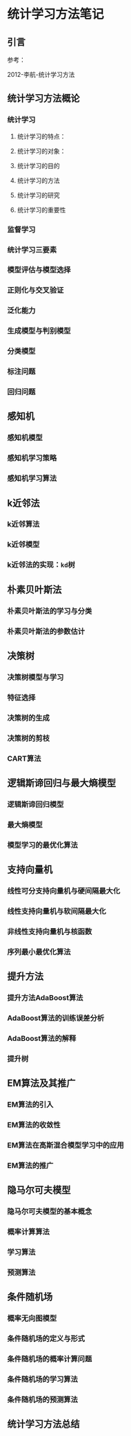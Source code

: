 # 统计学习方法笔记

## 引言

参考：

2012-李航-统计学习方法

## 统计学习方法概论

### 统计学习

1. 统计学习的特点：

   

2. 统计学习的对象：

3. 统计学习的目的

4. 统计学习的方法

5. 统计学习的研究

6. 统计学习的重要性

### 监督学习

### 统计学习三要素

### 模型评估与模型选择

### 正则化与交叉验证

### 泛化能力

### 生成模型与判别模型

### 分类模型

### 标注问题

### 回归问题

## 感知机

### 感知机模型

### 感知机学习策略

### 感知机学习算法

## k近邻法

### k近邻算法

### k近邻模型

### k近邻法的实现：`kd`树

## 朴素贝叶斯法

### 朴素贝叶斯法的学习与分类

### 朴素贝叶斯法的参数估计

## 决策树

### 决策树模型与学习

### 特征选择

### 决策树的生成

### 决策树的剪枝

### CART算法

## 逻辑斯谛回归与最大熵模型

### 逻辑斯谛回归模型

### 最大熵模型

### 模型学习的最优化算法

## 支持向量机

### 线性可分支持向量机与硬间隔最大化

### 线性支持向量机与软间隔最大化

### 非线性支持向量机与核函数

### 序列最小最优化算法

## 提升方法

### 提升方法AdaBoost算法

### AdaBoost算法的训练误差分析

### AdaBoost算法的解释

### 提升树

## EM算法及其推广

### EM算法的引入

### EM算法的收敛性

### EM算法在高斯混合模型学习中的应用

### EM算法的推广

## 隐马尔可夫模型

### 隐马尔可夫模型的基本概念

### 概率计算算法

### 学习算法

### 预测算法

## 条件随机场

### 概率无向图模型

### 条件随机场的定义与形式

### 条件随机场的概率计算问题

### 条件随机场的学习算法

### 条件随机场的预测算法

## 统计学习方法总结